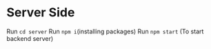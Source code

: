 # Server Side

Run ```cd server```
Run ```npm i```(installing packages)
Run ```npm start``` (To start backend server)
